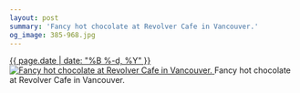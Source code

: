 ```yaml
---
layout: post
summary: 'Fancy hot chocolate at Revolver Cafe in Vancouver.'
og_image: 385-968.jpg
---
```


<p>
 <time>
  <a href="/385">
   {{ page.date | date: "%B %-d, %Y" }}
  </a>
 </time>
 <a href="/385">
  <img alt="Fancy hot chocolate at Revolver Cafe in Vancouver." data-taken="12/28/2014" sizes="(min-width: 700px) 50vw, calc(100vw - 2rem)" src="{{ site.assets_url }}/385-484.jpg" srcset="{{ site.assets_url }}/385-968.jpg 968w, {{ site.assets_url }}/385-726.jpg 726w, {{ site.assets_url }}/385-484.jpg 484w, {{ site.assets_url }}/385-242.jpg 242w"/>
 </a>
 <span>
  Fancy hot chocolate at Revolver Cafe in Vancouver.
 </span>
</p>
